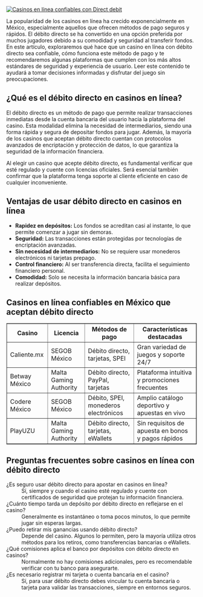 [![Casinos en línea confiables con Direct debit](https://123-caf.pages.dev/gitsignup.png)](https://vrmoo.ru/Bt82HjjY)

<p>La popularidad de los casinos en línea ha crecido exponencialmente en México, especialmente aquellos que ofrecen métodos de pago seguros y rápidos. El débito directo se ha convertido en una opción preferida por muchos jugadores debido a su comodidad y seguridad al transferir fondos. En este artículo, exploraremos qué hace que un casino en línea con débito directo sea confiable, cómo funciona este método de pago y te recomendaremos algunas plataformas que cumplen con los más altos estándares de seguridad y experiencia de usuario. Leer este contenido te ayudará a tomar decisiones informadas y disfrutar del juego sin preocupaciones.</p>  <h2>¿Qué es el débito directo en casinos en línea?</h2> <p>El débito directo es un método de pago que permite realizar transacciones inmediatas desde la cuenta bancaria del usuario hacia la plataforma del casino. Esta modalidad elimina la necesidad de intermediarios, siendo una forma rápida y segura de depositar fondos para jugar. Además, la mayoría de los casinos que aceptan débito directo cuentan con protocolos avanzados de encriptación y protección de datos, lo que garantiza la seguridad de la información financiera.</p>  <p>Al elegir un casino que acepte débito directo, es fundamental verificar que esté regulado y cuente con licencias oficiales. Será esencial también confirmar que la plataforma tenga soporte al cliente eficiente en caso de cualquier inconveniente.</p>  <h2>Ventajas de usar débito directo en casinos en línea</h2> <ul> <li><strong>Rapidez en depósitos:</strong> Los fondos se acreditan casi al instante, lo que permite comenzar a jugar sin demoras.</li> <li><strong>Seguridad:</strong> Las transacciones están protegidas por tecnologías de encriptación avanzadas.</li> <li><strong>Sin necesidad de intermediarios:</strong> No se requiere usar monederos electrónicos ni tarjetas prepago.</li> <li><strong>Control financiero:</strong> Al ser transferencia directa, facilita el seguimiento financiero personal.</li> <li><strong>Comodidad:</strong> Solo se necesita la información bancaria básica para realizar depósitos.</li> </ul>  <h2>Casinos en línea confiables en México que aceptan débito directo</h2> <table border="1" cellpadding="8" cellspacing="0" style="border-collapse:collapse; width:100%; max-width:700px;"> <thead> <tr> <th>Casino</th> <th>Licencia</th> <th>Métodos de pago</th> <th>Características destacadas</th> </tr> </thead> <tbody> <tr> <td>Caliente.mx</td> <td>SEGOB México</td> <td>Débito directo, tarjetas, SPEI</td> <td>Gran variedad de juegos y soporte 24/7</td> </tr> <tr> <td>Betway México</td> <td>Malta Gaming Authority</td> <td>Débito directo, PayPal, tarjetas</td> <td>Plataforma intuitiva y promociones frecuentes</td> </tr> <tr> <td>Codere México</td> <td>SEGOB México</td> <td>Débito, SPEI, monederos electrónicos</td> <td>Amplio catálogo deportivo y apuestas en vivo</td> </tr> <tr> <td>PlayUZU</td> <td>Malta Gaming Authority</td> <td>Débito directo, tarjetas, eWallets</td> <td>Sin requisitos de apuesta en bonos y pagos rápidos</td> </tr> </tbody> </table>  <h2>Preguntas frecuentes sobre casinos en línea con débito directo</h2> <dl> <dt>¿Es seguro usar débito directo para apostar en casinos en línea?</dt> <dd>Sí, siempre y cuando el casino esté regulado y cuente con certificados de seguridad que protejan tu información financiera.</dd> <dt>¿Cuánto tiempo tarda un depósito por débito directo en reflejarse en el casino?</dt> <dd>Generalmente es instantáneo o toma pocos minutos, lo que permite jugar sin esperas largas.</dd> <dt>¿Puedo retirar mis ganancias usando débito directo?</dt> <dd>Depende del casino. Algunos lo permiten, pero la mayoría utiliza otros métodos para los retiros, como transferencias bancarias o eWallets.</dd> <dt>¿Qué comisiones aplica el banco por depósitos con débito directo en casinos?</dt> <dd>Normalmente no hay comisiones adicionales, pero es recomendable verificar con tu banco para asegurarte.</dd> <dt>¿Es necesario registrar mi tarjeta o cuenta bancaria en el casino?</dt> <dd>Sí, para usar débito directo debes vincular tu cuenta bancaria o tarjeta para validar las transacciones, siempre en entornos seguros.</dd> </dl>